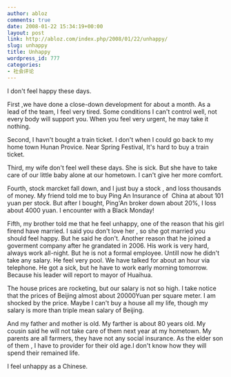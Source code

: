 ```yaml
---
author: abloz
comments: true
date: 2008-01-22 15:34:19+00:00
layout: post
link: http://abloz.com/index.php/2008/01/22/unhappy/
slug: unhappy
title: Unhappy
wordpress_id: 777
categories:
- 社会评论
---
```


I don't feel happy these days. 

First ,we have done a close-down development for about a month. As a  lead of the team, I feel very tired. Some conditions I can't control well, not every body will support you. When you feel very urgent, he may take it nothing.  

Second, I havn't bought a train ticket. I don't when I could go back to my home town Hunan Provice. Near Spring Festival, It's hard to buy a train ticket.

Third, my wife don't feel well these days. She is sick. But she have to take care of our little baby alone at our hometown. I can't give her more comfort.

Fourth, stock marcket fall down, and I just buy a stock , and loss thousands  of money. My friend told me to buy Ping An Insurance of  China at about 101 yuan per stock. But after I bought, Ping'An broker down about 20%, I loss about 4000 yuan. I encounter with a Black Monday!

Fifth, my brother told me that he feel unhappy, one of the reason that his girl firend have married. I said you don't love her , so she got married you should feel happy. But he said he don't. Another reason that he joined a goverment company after he grandated in 2006. His work is very hard, always work all-night. But he is not a formal employee. Untill now he didn't take any salary. He feel very pool. We have talked for about an hour via telephone. He got a sick, but he have to work early morning tomorrow. Because his leader will report to mayor of Huaihua.

The house prices are rocketing, but our salary is not so high. I take notice that the prices of Beijing almost about 20000Yuan per square meter. I am shocked by the price. Maybe I can't buy a house all my life, though my salary is more than triple mean salary of Beijing.

And my father and mother is old. My farther is about 80 years old. My cousin said he will not take care of them next year at my hometown. My parents are all farmers, they have not any social insurance. As the elder son of them , I have to provider for their old age.I don't know how they will spend their remained life.

I feel unhappy as a Chinese.
